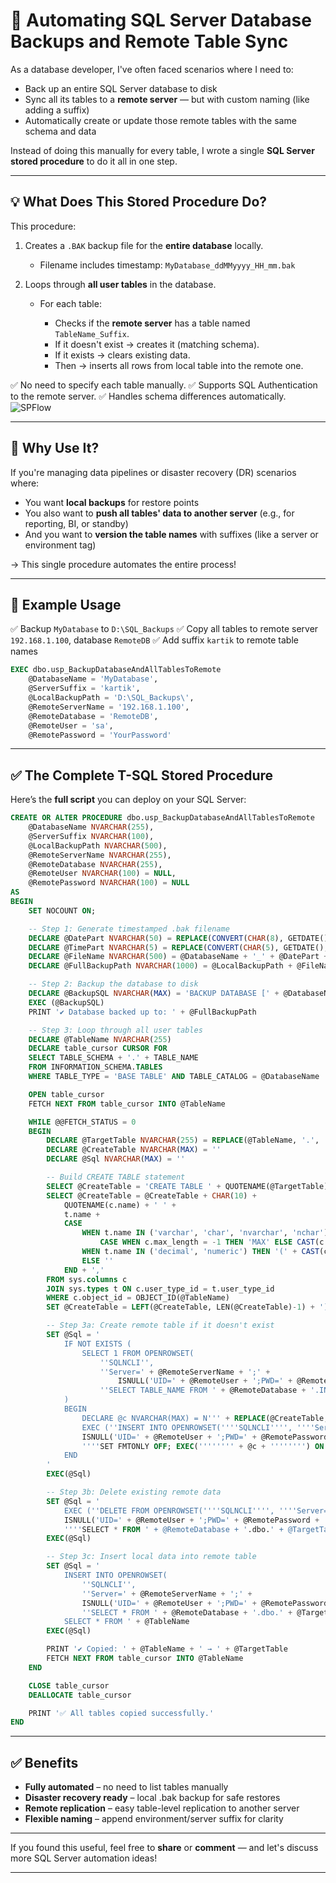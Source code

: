 
# 🚀 Automating SQL Server Database Backups and Remote Table Sync

As a database developer, I've often faced scenarios where I need to:

* Back up an entire SQL Server database to disk
* Sync all its tables to a **remote server** — but with custom naming (like adding a suffix)
* Automatically create or update those remote tables with the same schema and data

Instead of doing this manually for every table, I wrote a single **SQL Server stored procedure** to do it all in one step.

---

## 💡 What Does This Stored Procedure Do?

This procedure:

1. Creates a `.BAK` backup file for the **entire database** locally.

   * Filename includes timestamp: `MyDatabase_ddMMyyyy_HH_mm.bak`

2. Loops through **all user tables** in the database.

   * For each table:

     * Checks if the **remote server** has a table named `TableName_Suffix`.
     * If it doesn't exist → creates it (matching schema).
     * If it exists → clears existing data.
     * Then → inserts all rows from local table into the remote one.

✅ No need to specify each table manually.
✅ Supports SQL Authentication to the remote server.
✅ Handles schema differences automatically.
![SPFlow](https://github.com/user-attachments/assets/398834f9-ab37-4278-bc58-0cb09aa0570d)

---

## 📌 Why Use It?

If you're managing data pipelines or disaster recovery (DR) scenarios where:

* You want **local backups** for restore points
* You also want to **push all tables' data to another server** (e.g., for reporting, BI, or standby)
* And you want to **version the table names** with suffixes (like a server or environment tag)

→ This single procedure automates the entire process!

---

## 🧭 Example Usage

✅ Backup `MyDatabase` to `D:\SQL_Backups`
✅ Copy all tables to remote server `192.168.1.100`, database `RemoteDB`
✅ Add suffix `kartik` to remote table names

```sql
EXEC dbo.usp_BackupDatabaseAndAllTablesToRemote
    @DatabaseName = 'MyDatabase',
    @ServerSuffix = 'kartik',
    @LocalBackupPath = 'D:\SQL_Backups\',
    @RemoteServerName = '192.168.1.100',
    @RemoteDatabase = 'RemoteDB',
    @RemoteUser = 'sa',
    @RemotePassword = 'YourPassword'
```

---

## ✅ The Complete T-SQL Stored Procedure

Here’s the **full script** you can deploy on your SQL Server:

```sql
CREATE OR ALTER PROCEDURE dbo.usp_BackupDatabaseAndAllTablesToRemote
    @DatabaseName NVARCHAR(255),
    @ServerSuffix NVARCHAR(100),
    @LocalBackupPath NVARCHAR(500),
    @RemoteServerName NVARCHAR(255),
    @RemoteDatabase NVARCHAR(255),
    @RemoteUser NVARCHAR(100) = NULL,
    @RemotePassword NVARCHAR(100) = NULL
AS
BEGIN
    SET NOCOUNT ON;

    -- Step 1: Generate timestamped .bak filename
    DECLARE @DatePart NVARCHAR(50) = REPLACE(CONVERT(CHAR(8), GETDATE(), 103), '/', '')
    DECLARE @TimePart NVARCHAR(5) = REPLACE(CONVERT(CHAR(5), GETDATE(), 108), ':', '_')
    DECLARE @FileName NVARCHAR(500) = @DatabaseName + '_' + @DatePart + '_' + @TimePart + '.bak'
    DECLARE @FullBackupPath NVARCHAR(1000) = @LocalBackupPath + @FileName

    -- Step 2: Backup the database to disk
    DECLARE @BackupSQL NVARCHAR(MAX) = 'BACKUP DATABASE [' + @DatabaseName + '] TO DISK = N''' + @FullBackupPath + ''' WITH INIT'
    EXEC (@BackupSQL)
    PRINT '✔ Database backed up to: ' + @FullBackupPath

    -- Step 3: Loop through all user tables
    DECLARE @TableName NVARCHAR(255)
    DECLARE table_cursor CURSOR FOR
    SELECT TABLE_SCHEMA + '.' + TABLE_NAME
    FROM INFORMATION_SCHEMA.TABLES
    WHERE TABLE_TYPE = 'BASE TABLE' AND TABLE_CATALOG = @DatabaseName

    OPEN table_cursor
    FETCH NEXT FROM table_cursor INTO @TableName

    WHILE @@FETCH_STATUS = 0
    BEGIN
        DECLARE @TargetTable NVARCHAR(255) = REPLACE(@TableName, '.', '_') + '_' + @ServerSuffix
        DECLARE @CreateTable NVARCHAR(MAX) = ''
        DECLARE @Sql NVARCHAR(MAX) = ''

        -- Build CREATE TABLE statement
        SELECT @CreateTable = 'CREATE TABLE ' + QUOTENAME(@TargetTable) + ' ('
        SELECT @CreateTable = @CreateTable + CHAR(10) +
            QUOTENAME(c.name) + ' ' + 
            t.name + 
            CASE 
                WHEN t.name IN ('varchar', 'char', 'nvarchar', 'nchar') THEN '(' + 
                    CASE WHEN c.max_length = -1 THEN 'MAX' ELSE CAST(c.max_length AS VARCHAR) END + ')'
                WHEN t.name IN ('decimal', 'numeric') THEN '(' + CAST(c.precision AS VARCHAR) + ',' + CAST(c.scale AS VARCHAR) + ')'
                ELSE ''
            END + ',' 
        FROM sys.columns c
        JOIN sys.types t ON c.user_type_id = t.user_type_id
        WHERE c.object_id = OBJECT_ID(@TableName)
        SET @CreateTable = LEFT(@CreateTable, LEN(@CreateTable)-1) + ')'

        -- Step 3a: Create remote table if it doesn't exist
        SET @Sql = '
            IF NOT EXISTS (
                SELECT 1 FROM OPENROWSET(
                    ''SQLNCLI'', 
                    ''Server=' + @RemoteServerName + ';' + 
                        ISNULL('UID=' + @RemoteUser + ';PWD=' + @RemotePassword + ';', '') + ''', 
                    ''SELECT TABLE_NAME FROM ' + @RemoteDatabase + '.INFORMATION_SCHEMA.TABLES WHERE TABLE_NAME = ''''' + @TargetTable + ''''''')
            )
            BEGIN
                DECLARE @c NVARCHAR(MAX) = N''' + REPLACE(@CreateTable, '''', '''''') + '''
                EXEC (''INSERT INTO OPENROWSET(''''SQLNCLI'''', ''''Server=' + @RemoteServerName + ';' + 
                ISNULL('UID=' + @RemoteUser + ';PWD=' + @RemotePassword + ';', '') + '''', 
                ''''SET FMTONLY OFF; EXEC('''''''' + @c + '''''''') ON ' + @RemoteDatabase + '''') SELECT 1'')
            END
        '
        EXEC(@Sql)

        -- Step 3b: Delete existing remote data
        SET @Sql = '
            EXEC (''DELETE FROM OPENROWSET(''''SQLNCLI'''', ''''Server=' + @RemoteServerName + ';' + 
            ISNULL('UID=' + @RemoteUser + ';PWD=' + @RemotePassword + ';', '') + '''', 
            ''''SELECT * FROM ' + @RemoteDatabase + '.dbo.' + @TargetTable + '''')'')'
        EXEC(@Sql)

        -- Step 3c: Insert local data into remote table
        SET @Sql = '
            INSERT INTO OPENROWSET(
                ''SQLNCLI'', 
                ''Server=' + @RemoteServerName + ';' + 
                ISNULL('UID=' + @RemoteUser + ';PWD=' + @RemotePassword + ';', '') + ''', 
                ''SELECT * FROM ' + @RemoteDatabase + '.dbo.' + @TargetTable + ''')
            SELECT * FROM ' + @TableName
        EXEC(@Sql)

        PRINT '✔ Copied: ' + @TableName + ' → ' + @TargetTable
        FETCH NEXT FROM table_cursor INTO @TableName
    END

    CLOSE table_cursor
    DEALLOCATE table_cursor

    PRINT '✅ All tables copied successfully.'
END
```

---

## ✅ Benefits

* **Fully automated** – no need to list tables manually
* **Disaster recovery ready** – local .bak backup for safe restores
* **Remote replication** – easy table-level replication to another server
* **Flexible naming** – append environment/server suffix for clarity

---

If you found this useful, feel free to **share** or **comment** — and let's discuss more SQL Server automation ideas!

---





